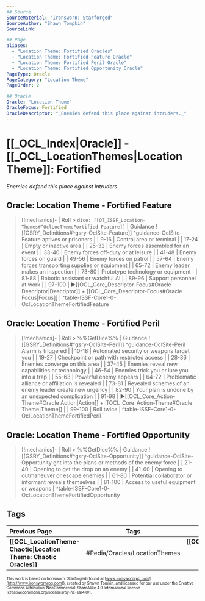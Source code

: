 ```yaml
---
## Source
SourceMaterial: "Ironsworn: Starforged"
SourceAuthor: "Shawn Tompkin"
SourceLink: 

## Page
aliases:
  - "Location Theme: Fortified Oracles"
  - "Location Theme: Fortified Feature Oracle"
  - "Location Theme: Fortified Peril Oracle"
  - "Location Theme: Fortified Opportunity Oracle"
PageType: Oracle
PageCategory: "Location Theme"
PageOrder: 2

## Oracle
Oracle: "Location Theme"
OracleFocus: Fortified
OracleDescriptor: "_Enemies defend this place against intruders._"
---
```

# [[_OCL_Index|Oracle]] - [[_OCL_LocationThemes|Location Theme]]: Fortified
_Enemies defend this place against intruders._

## Oracle: Location Theme - Fortified Feature
> [!mechanics]- | Roll > `dice: [[OT_ISSF_Location-Themes#^OclLocThemeFortified-Feature]]` | Guidance
> ![[GSRY_Definitions#^gsry-OclSite-Feature]] ^guidance-OclSite-Feature
[](GSRY_Definitions.md#^gsry-OclSite-Feature)aptives or prisoners |
| 9-16 | Control area or terminal |
| 17-24 | Empty or inactive area |
| 25-32 | Enemy forces assembled for an event |
| 33-40 | Enemy forces off-duty or at leisure |
| 41-48 | Enemy forces on guard |
| 49-56 | Enemy forces on patrol |
| 57-64 | Enemy forces transporting supplies or equipment |
| 65-72 | Enemy leader makes an inspection |
| 73-80 | Prototype technology or equipment |
| 81-88 | Robotic assistant or watchful AI |
| 89-96 | Support personnel at work |
| 97-100 | ▶[[OCL_Core_Descriptor-Focus#Oracle Descriptor\|Descriptor]] + [[OCL_Core_Descriptor-Focus#Oracle Focus\|Focus]] |
^table-ISSF-Core1-0-OclLocationThemeFortifiedFeature

## Oracle: Location Theme - Fortified Peril
> [!mechanics]- | Roll > %%GetDice%% | Guidance
> ![[GSRY_Definitions#^gsry-OclSite-Peril]] ^guidance-OclSite-Peril
[](GSRY_Definitions.md#^gsry-OclSite-Peril) Alarm is triggered |
| 10-18 | Automated security or weapons target you |
| 19-27 | Checkpoint or path with restricted access |
| 28-36 | Enemies converge on this area |
| 37-45 | Enemies reveal new capabilities or technology |
| 46-54 | Enemies trick you or lure you into a trap |
| 55-63 | Powerful enemy appears |
| 64-72 | Problematic alliance or affiliation is revealed |
| 73-81 | Revealed schemes of an enemy leader create new urgency |
| 82-90 | Your plan is undone by an unexpected complication |
| 91-98 | ▶[[OCL_Core_Action-Theme#Oracle Action\|Action]] + [[OCL_Core_Action-Theme#Oracle Theme\|Theme]] |
| 99-100 | Roll twice |
^table-ISSF-Core1-0-OclLocationThemeFortifiedPeril

## Oracle: Location Theme - Fortified Opportunity
> [!mechanics]- | Roll > %%GetDice%% | Guidance
> ![[GSRY_Definitions#^gsry-OclSite-Opportunity]] ^guidance-OclSite-Opportunity
[](GSRY_Definitions.md#^gsry-OclSite-Opportunity)ght into the plans or methods of the enemy force |
| 21-40 | Opening to get the drop on an enemy |
| 41-60 | Opening to outmaneuver or escape enemies |
| 61-80 | Potential collaborator or informant reveals themselves |
| 81-100 | Access to useful equipment or weapons |
^table-ISSF-Core1-0-OclLocationThemeFortifiedOpportunity

## Tags
| Previous Page | Tags | Next Page |
|:--- |:---:| ---:|
| **[[OCL_LocationTheme-Chaotic\|Location Theme: Chaotic Oracles]]** | #Pedia/Oracles/LocationThemes | **[[OCL_LocationTheme-Haunted\|Location Theme: Haunted Oracles]]** |

<font size=-2>This work is based on Ironsworn: Starforged (found at [www.ironswornrpg.com](http://www.ironswornrpg.com)), created by Shawn Tomkin, and licensed for our use under the Creative Commons Attribution-NonCommercial-ShareAlike 4.0 International license  (creativecommons.org/licenses/by-nc-sa/4.0/).</font>